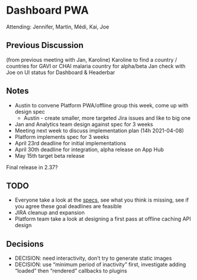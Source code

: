 # Dashboard PWA

Attending: Jennifer, Martin, Médi, Kai, Joe

## Previous Discussion

(from previous meeting with Jan, Karoline)
Karoline to find a country / countries for GAVI or CHAI malaria country for alpha/beta 
Jan check with Joe on UI status for Dashboard & Headerbar

## Notes
- Austin to convene Platform PWA/offline group this week, come up with design spec
    - Austin - create smaller, more targeted Jira issues and like to big one
- Jan and Analytics team design against spec for 3 weeks
- Meeting next week to discuss implementation plan (14h 2021-04-08)
- Platform implements spec for 3 weeks
- April 23rd deadline for initial implementations
- April 30th deadline for integration, alpha release on App Hub
- May 15th target beta release

Final release in 2.37?

## TODO
- Everyone take a look at the [specs](https://docs.google.com/document/d/1uaftvVvZdDppTXFCRXF19WaS9NKVq0BG8dus_mRe_w0/edit), see what you think is missing, see if you agree these goal deadlines are feasible
- JIRA cleanup and expansion
- Platform team take a look at designing a first pass at offline caching API design

## Decisions
- DECISION: need interactivity, don’t try to generate static images
- DECISION: use “minimum period of inactivity” first, investigate adding “loaded” then “rendered” callbacks to plugins

